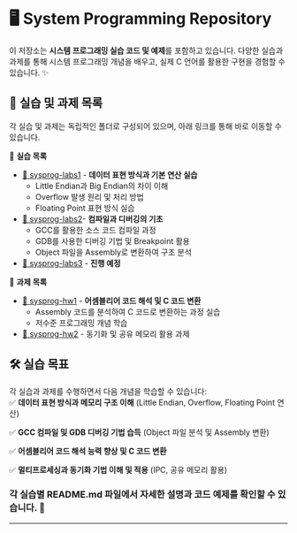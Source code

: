 # 🖥️ System Programming Repository

이 저장소는 **시스템 프로그래밍 실습 코드 및 예제**를 포함하고 있습니다. 다양한 실습과 과제를 통해 시스템 프로그래밍 개념을 배우고, 실제 C 언어를 활용한 구현을 경험할 수 있습니다. ✨

## 📂 실습 및 과제 목록
각 실습 및 과제는 독립적인 폴더로 구성되어 있으며, 아래 링크를 통해 바로 이동할 수 있습니다.

🔗 **실습 목록**
- [📝 sysprog-labs1](https://github.com/ansunho123/System-programming/tree/main/sysprog-labs1) - **데이터 표현 방식과 기본 연산 실습**
  - Little Endian과 Big Endian의 차이 이해
  - Overflow 발생 원리 및 처리 방법
  - Floating Point 표현 방식 실습
- [📝 sysprog-labs2](https://github.com/ansunho123/System-programming/tree/main/sysprog-labs2)- **컴파일과 디버깅의 기초**
  - GCC를 활용한 소스 코드 컴파일 과정
  - GDB를 사용한 디버깅 기법 및 Breakpoint 활용
  - Object 파일을 Assembly로 변환하여 구조 분석
- [📝 sysprog-labs3](https://github.com/ansunho123/System-programming/tree/main/sysprog-labs3) - **진행 예정**

🔗 **과제 목록**
- [📌 sysprog-hw1](https://github.com/ansunho123/System-programming/tree/main/sysprog-hw1)  - **어셈블리어 코드 해석 및 C 코드 변환**
  - Assembly 코드를 분석하여 C 코드로 변환하는 과정 실습
  - 저수준 프로그래밍 개념 학습
- [📌 sysprog-hw2](https://github.com/ansunho123/System-programming/tree/main/sysprog-hw2) - 동기화 및 공유 메모리 활용 과제

## 🛠️ 실습 목표
각 실습과 과제를 수행하면서 다음 개념을 학습할 수 있습니다:\
✅ **데이터 표현 방식과 메모리 구조 이해** (Little Endian, Overflow, Floating Point 연산)

✅ **GCC 컴파일 및 GDB 디버깅 기법 습득** (Object 파일 분석 및 Assembly 변환)

✅ **어셈블리어 코드 해석 능력 향상 및 C 코드 변환**

✅ **멀티프로세싱과 동기화 기법 이해 및 적용** (IPC, 공유 메모리 활용)



### 각 실습별 README.md 파일에서 **자세한 설명과 코드 예제**를 확인할 수 있습니다. 🚀

---
